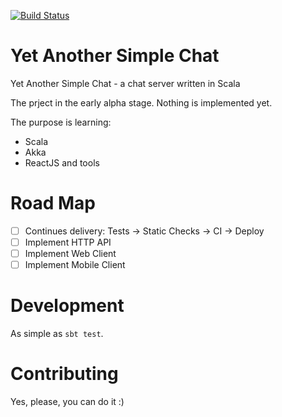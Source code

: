 [![Build Status](https://travis-ci.org/denyago/yet-another-simple-chat.svg?branch=master)](https://travis-ci.org/denyago/yet-another-simple-chat)

# Yet Another Simple Chat
Yet Another Simple Chat - a chat server written in Scala

The prject in the early alpha stage. Nothing is implemented yet.

The purpose is learning:
* Scala
* Akka
* ReactJS and tools

# Road Map

* [ ] Continues delivery: Tests -> Static Checks -> CI -> Deploy
* [ ] Implement HTTP API
* [ ] Implement Web Client
* [ ] Implement Mobile Client

# Development

As simple as `sbt test`.

# Contributing

Yes, please, you can do it :)
